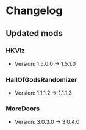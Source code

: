 # Changelog


## Updated mods

### HKViz

- Version: 1.5.0.0 -> 1.5.1.0

### HallOfGodsRandomizer

- Version: 1.1.1.2 -> 1.1.1.3

### MoreDoors

- Version: 3.0.3.0 -> 3.0.4.0

